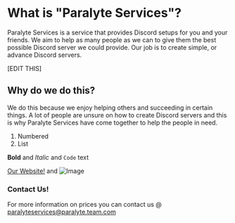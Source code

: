 # What is "Paralyte Services"?

Paralyte Services is a service that provides Discord setups for you and your friends. We aim to help as many people as we can to give them the best possible Discord server we could provide. Our job is to create simple, or advance Discord servers.

[EDIT THIS]

## Why do we do this?

We do this because we enjoy helping others and succeeding in certain things. A lot of people are unsure on how to create Discord servers and this is why Paralyte Services have come together to help the people in need.


1. Numbered
2. List

**Bold** and _Italic_ and `Code` text

[Our Website!](paralyte.team) and ![Image](http://i.imgur.com/m8RGPae.png)

### Contact Us!

For more information on prices you can contact us @ paralyteservices@paralyte.team.com
